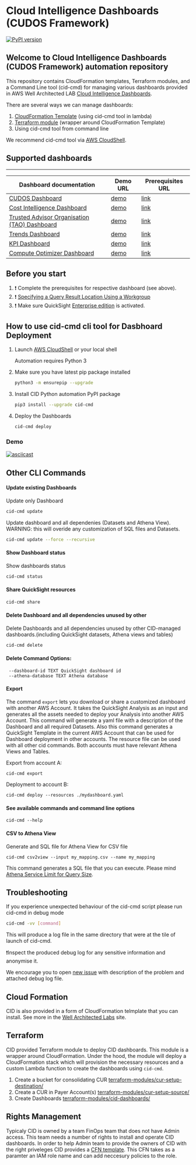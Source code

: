 # Cloud Intelligence Dashboards (CUDOS Framework)

[![PyPI version](https://badge.fury.io/py/cid-cmd.svg)](https://badge.fury.io/py/cid-cmd)

## Welcome to Cloud Intelligence Dashboards (CUDOS Framework) automation repository
This repository contains CloudFormation templates, Terraform modules, and a Command Line tool (cid-cmd) for managing various dashboards provided in AWS Well Architected LAB [Cloud Intelligence Dashboards](https://www.wellarchitectedlabs.com/cost/200_labs/200_cloud_intelligence/).

There are several ways we can manage dashboards:
1. [CloudFormation Template](./cfn-templates/cid-cfn.yml) (using cid-cmd tool in lambda)
2. [Terraform module](./terraform-modules/cid-dashboards/README.md) (wrapper around CloudFormation Template)
3. Using cid-cmd tool from command line

We recommend cid-cmd tool via [AWS CloudShell](https://console.aws.amazon.com/cloudshell/home).

## Supported dashboards
---
| Dashboard documentation | Demo URL | Prerequisites URL |
| --- | --- | --- |
| [CUDOS Dashboard](https://www.wellarchitectedlabs.com/cost/200_labs/200_cloud_intelligence/cost-usage-report-dashboards/) | [demo](https://d1s0yx3p3y3rah.cloudfront.net/anonymous-embed?dashboard=cudos) | [link](https://wellarchitectedlabs.com/cost/200_labs/200_cloud_intelligence/cost-usage-report-dashboards/dashboards/alternative_deployments/) |
| [Cost Intelligence Dashboard](https://www.wellarchitectedlabs.com/cost/200_labs/200_cloud_intelligence/cost-usage-report-dashboards/) | [demo](https://d1s0yx3p3y3rah.cloudfront.net/anonymous-embed?dashboard=cost_intelligence_dashboard) | [link](https://wellarchitectedlabs.com/cost/200_labs/200_cloud_intelligence/cost-usage-report-dashboards/dashboards/alternative_deployments/) |
| [Trusted Advisor Organisation (TAO) Dashboard](https://www.wellarchitectedlabs.com/cost/200_labs/200_cloud_intelligence/trusted-advisor-dashboards/) | [demo](https://d1s0yx3p3y3rah.cloudfront.net/anonymous-embed?dashboard=e1799d0d-166c-4e61-8fa6-5c927f70c799) | [link](https://wellarchitectedlabs.com/cost/200_labs/200_cloud_intelligence/trusted-advisor-dashboards) |
| [Trends Dashboard](https://www.wellarchitectedlabs.com/cost/200_labs/200_cloud_intelligence/cost-usage-report-dashboards/dashboards/3_additional_dashboards/#trends-dashboard) | [demo](https://d1s0yx3p3y3rah.cloudfront.net/anonymous-embed?dashboard=trends-dashboard) | [link](https://wellarchitectedlabs.com/cost/200_labs/200_cloud_intelligence/cost-usage-report-dashboards) |
| [KPI Dashboard](https://wellarchitectedlabs.com/cost/200_labs/200_cloud_intelligence/cost-usage-report-dashboards/dashboards/deploy_dashboards/) | [demo](https://d1s0yx3p3y3rah.cloudfront.net/anonymous-embed?dashboard=kpi) | [link](https://wellarchitectedlabs.com/cost/200_labs/200_cloud_intelligence/cost-usage-report-dashboards/dashboards/alternative_deployments/) |
| [Compute Optimizer Dashboard](https://www.wellarchitectedlabs.com/cost/200_labs/200_cloud_intelligence/compute-optimizer-dashboards/) | [demo](https://d1s0yx3p3y3rah.cloudfront.net/anonymous-embed?dashboard=compute-optimizer-dashboard) | [link](https://wellarchitectedlabs.com/cost/200_labs/200_cloud_intelligence/compute-optimizer-dashboards) |


## Before you start
1. :heavy_exclamation_mark: Complete the prerequisites for respective dashboard (see above).
2. :heavy_exclamation_mark: [Specifying a Query Result Location Using a Workgroup](https://docs.aws.amazon.com/athena/latest/ug/querying.html#query-results-specify-location-workgroup)
3. :heavy_exclamation_mark: Make sure QuickSight [Enterprise edition](https://aws.amazon.com/premiumsupport/knowledge-center/quicksight-enterprise-account/) is activated.

## How to use cid-cmd cli tool for Dasbhoard Deployment

1. Launch [AWS CloudShell](https://console.aws.amazon.com/cloudshell/home) or your local shell

    Automation requires Python 3

2. Make sure you have latest pip package installed
    ```bash
    python3 -m ensurepip --upgrade
    ```

4. Install CID Python automation PyPI package
    ```bash
    pip3 install --upgrade cid-cmd
    ```

5. Deploy the Dashboards
    ```bash
    cid-cmd deploy
    ```
### Demo

   [![asciicast](https://asciinema.org/a/467770.svg)](https://asciinema.org/a/467770)

## Other CLI Commands

#### Update existing Dashboards
Update only Dashboard
```bash
cid-cmd update
```
Update dashboard and all dependenies (Datasets and Athena View). WARNING: this will overide any customization of SQL files and Datasets.
```bash
cid-cmd update --force --recursive
```
#### Show Dashboard status
Show dashboards status

```bash
cid-cmd status
```

####  Share QuickSight resources
```bash
cid-cmd share
```

#### Delete Dashboard and all dependencies unused by other
Delete Dashboards and all dependencies unused by other CID-managed dashboards.(including QuickSight datasets, Athena views and tables)
```bash
cid-cmd delete
```
#### Delete Command Options:
```
 --dashboard-id TEXT QuickSight dashboard id 
 --athena-database TEXT Athena database
 ```

#### Export
The command `export` lets you download or share a customized dashboard with another AWS Account. It takes the QuickSight Analysis as an input and generates all the assets needed to deploy your Analysis into another AWS Account. This command will generate a yaml file with a description of the Dashboard and all required Datasets. Also this command generates a QuickSight Template in the current AWS Account that can be used for Dashboard deployment in other accounts. The resource file can be used with all other cid commands. Both accounts must have relevant Athena Views and Tables.

Export from account A:
```
cid-cmd export
```

Deployment to account B:
```
cid-cmd deploy --resources ./mydashboard.yaml
```

#### See available commands and command line options
```
cid-cmd --help
```

#### CSV to Athena View
Generate and SQL file for Athena View for CSV file

```
cid-cmd csv2view --input my_mapping.csv --name my_mapping
```
This command generates a SQL file that you can execute. Please mind [Athena Service Limit for Query Size](https://docs.aws.amazon.com/athena/latest/ug/service-limits.html#service-limits-query-string-length).

## Troubleshooting 

If you experience unexpected behaviour of the cid-cmd script please run cid-cmd in debug mode 

```bash
cid-cmd -vv [command]
```
    
This will produce a log file in the same directory that were at the tile of launch of cid-cmd. 

:heavy_exclamation_mark:Inspect the produced debug log for any sensitive information and anonymise it.

We encourage you to open [new issue](https://github.com/aws-samples/aws-cudos-framework-deployment/issues/new) with description of the problem and attached debug log file.


## Cloud Formation
CID is also provided in a form of CloudFormation telmplate that you can install. See more in the [Well Architected Labs](https://wellarchitectedlabs.com/cost/200_labs/200_cloud_intelligence/cost-usage-report-dashboards/dashboards/deploy_dashboards/) site.

## Terraform
CID provided Terraform module to deploy CID dashboards. This module is a wrapper around CloudFormation. Under the hood, the module will deploy a CloudFormation stack which will provision the necessary resources and a custom Lambda function to create the dashboards using `cid-cmd`.

  1. Create a bucket for consolidating CUR [terraform-modules/cur-setup-destination/](terraform-modules/cur-setup-destination/)
  2. Create a CUR in Payer Account(s) [terraform-modules/cur-setup-source/](terraform-modules/cur-setup-source/)
  3. Create Dashboards [terraform-modules/cid-dashboards/](terraform-modules/cid-dashboards/)


## Rights Management
Typicaly CID is owned by a team FinOps team that does not have Admin access. This team needs a number of rights to install and operate CID dashboards. In order to help Admin team to provide the owners of CID with the right priveleges CID provides a [CFN template](cfn-templates/cid-admin-policies.yaml). This CFN takes as a paramter an IAM role name and can add neccesury policies to the role.

